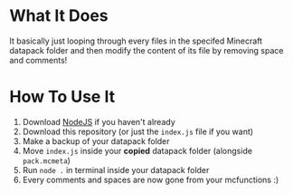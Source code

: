 # What It Does
It basically just looping through every files in the specifed Minecraft datapack folder and then modify the content of its file by removing space and comments!

# How To Use It
1. Download [NodeJS](https://nodejs.org/en/download/) if you haven't already
2. Download this repository (or just the `index.js` file if you want)
4. Make a backup of your datapack folder
5. Move `index.js` inside your **copied** datapack folder (alongside `pack.mcmeta`)
6. Run `node .` in terminal inside your datapack folder
7. Every comments and spaces are now gone from your mcfunctions :)
